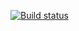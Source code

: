 [![Build status](https://ci.appveyor.com/api/projects/status/7mddhv9ko94qtun4?svg=true)](https://ci.appveyor.com/project/MarinaIurchenko/projectweb4)